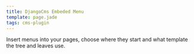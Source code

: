 ```yaml
---
title: DjangoCms Embeded Menu
template: page.jade
tags: cms-plugin
---
```


Insert menus into your pages, choose where they start and what template the tree and leaves use.